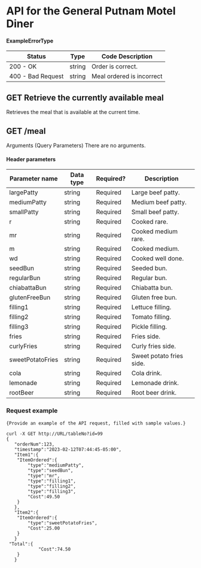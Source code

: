 # API for the General Putnam Motel Diner


#### ExampleErrorType

| Status          | Type     | Code Description                                      |
|----------------|----------|--------------------------------------------------|
| 200 - OK    | string  | Order is correct. |
| 400 - Bad Request | string | Meal ordered is incorrect |

## GET Retrieve the currently available meal 
Retrieves the meal that is available at the current time. 
## GET /meal 
Arguments (Query Parameters) 
There are no arguments. 

#### Header parameters

| Parameter name | Data type   | Required? | Description                          |
|------------------|--------|-----------|--------------------------------------|
| largePatty | string | Required  | Large beef patty. |
| mediumPatty | string |  Required  | Medium beef patty.|
| smallPatty | string |  Required  |  Small beef patty. |
| r | string |  Required  |  Cooked rare. |
| mr | string |  Required  |  Cooked medium rare. |
| m | string |  Required  |  Cooked medium. |
| wd | string |  Required  |  Cooked well done. |
| seedBun | string |  Required  |  Seeded bun. |
| regularBun  | string |  Required  |  Regular bun. |
| chiabattaBun | string |  Required  | Chiabatta bun. |
| glutenFreeBun | string |  Required  | Gluten free bun. |
| filling1| string |  Required  | Lettuce filling. |
| filling2 | string |  Required  | Tomato filling. |
| filling3 | string |  Required  |  Pickle filling. |
| fries | string |  Required  |  Fries side. |
| curlyFries | string |  Required  | Curly fries side. |
| sweetPotatoFries  | string |  Required  |  Sweet potato fries side. |
| cola  | string |  Required  | Cola drink. |
| lemonade  | string |  Required  |  Lemonade drink. |
| rootBeer | string |  Required  |  Root beer drink. |
        

### Request example

```
{Provide an example of the API request, filled with sample values.}
```
```
curl -X GET http://URL/tableNo?id=99
{
   "orderNum":123,
   "timestamp":"2023-02-12T07:44:45-05:00",
   "Item1":{
  	"ItemOrdered":{
     	"type":"mediumPatty",
        "type":"seedBun",
        "type":"mr",
        "type":"filling1",
        "type":"filling2",
        "type":"filling3",
     	"Cost":49.50
  	}
   },
   "Item2":{
  	"ItemOrdered":{
     	"type":"sweetPotatoFries",
     	"Cost":25.00
  	}
   }
 "Total":{
  	     	"Cost":74.50
  	}
   }




